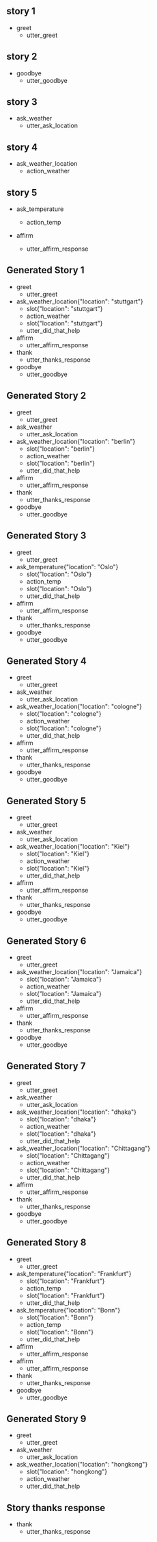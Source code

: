 ## story 1
* greet
	- utter_greet
## story 2
* goodbye
	- utter_goodbye

## story 3
* ask_weather
	- utter_ask_location

## story 4
* ask_weather_location
	- action_weather

## story 5
* ask_temperature
	- action_temp

* affirm
    - utter_affirm_response

## Generated Story 1
* greet
    - utter_greet
* ask_weather_location{"location": "stuttgart"}
    - slot{"location": "stuttgart"}
    - action_weather
    - slot{"location": "stuttgart"}
    - utter_did_that_help
* affirm
    - utter_affirm_response
* thank
    - utter_thanks_response
* goodbye
    - utter_goodbye

## Generated Story 2
* greet
    - utter_greet
* ask_weather
    - utter_ask_location
* ask_weather_location{"location": "berlin"}
    - slot{"location": "berlin"}
    - action_weather
    - slot{"location": "berlin"}
    - utter_did_that_help
* affirm
    - utter_affirm_response
* thank
    - utter_thanks_response
* goodbye
    - utter_goodbye

## Generated Story 3
* greet
    - utter_greet
* ask_temperature{"location": "Oslo"}
    - slot{"location": "Oslo"}
    - action_temp
    - slot{"location": "Oslo"}
    - utter_did_that_help
* affirm
    - utter_affirm_response
* thank
    - utter_thanks_response
* goodbye
    - utter_goodbye

## Generated Story 4
* greet
    - utter_greet
* ask_weather
    - utter_ask_location
* ask_weather_location{"location": "cologne"}
    - slot{"location": "cologne"}
    - action_weather
    - slot{"location": "cologne"}
    - utter_did_that_help
* affirm
    - utter_affirm_response
* thank
    - utter_thanks_response
* goodbye
    - utter_goodbye

## Generated Story 5
* greet
    - utter_greet
* ask_weather
    - utter_ask_location
* ask_weather_location{"location": "Kiel"}
    - slot{"location": "Kiel"}
    - action_weather
    - slot{"location": "Kiel"}
    - utter_did_that_help
* affirm
    - utter_affirm_response
* thank
    - utter_thanks_response
* goodbye
    - utter_goodbye

## Generated Story 6
* greet
    - utter_greet
* ask_weather_location{"location": "Jamaica"}
    - slot{"location": "Jamaica"}
    - action_weather
    - slot{"location": "Jamaica"}
    - utter_did_that_help
* affirm
    - utter_affirm_response
* thank
    - utter_thanks_response
* goodbye
    - utter_goodbye

## Generated Story 7
* greet
    - utter_greet
* ask_weather
    - utter_ask_location
* ask_weather_location{"location": "dhaka"}
    - slot{"location": "dhaka"}
    - action_weather
    - slot{"location": "dhaka"}
    - utter_did_that_help
* ask_weather_location{"location": "Chittagang"}
    - slot{"location": "Chittagang"}
    - action_weather
    - slot{"location": "Chittagang"}
    - utter_did_that_help
* affirm
    - utter_affirm_response
* thank
    - utter_thanks_response
* goodbye
    - utter_goodbye

## Generated Story 8
* greet
    - utter_greet
* ask_temperature{"location": "Frankfurt"}
    - slot{"location": "Frankfurt"}
    - action_temp
    - slot{"location": "Frankfurt"}
    - utter_did_that_help
* ask_temperature{"location": "Bonn"}
    - slot{"location": "Bonn"}
    - action_temp
    - slot{"location": "Bonn"}
    - utter_did_that_help
* affirm
    - utter_affirm_response
* affirm
    - utter_affirm_response
* thank
    - utter_thanks_response
* goodbye
    - utter_goodbye

## Generated Story 9
* greet
    - utter_greet
* ask_weather
    - utter_ask_location
* ask_weather_location{"location": "hongkong"}
    - slot{"location": "hongkong"}
    - action_weather
    - utter_did_that_help
    
## Story thanks response
* thank
    - utter_thanks_response